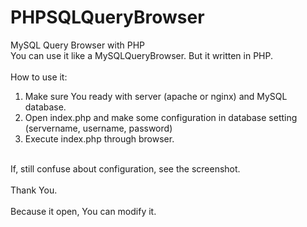 # PHPSQLQueryBrowser
MySQL Query Browser with PHP
<br/>
You can use it like a MySQLQueryBrowser. But it written in PHP.<br/>
<br/>
How to use it:<br/>
1. Make sure You ready with server (apache or nginx) and MySQL database.<br/>
2. Open index.php and make some configuration in database setting (servername, username, password)<br/>
3. Execute index.php through browser.<br/>
<br/>
If, still confuse about configuration, see the screenshot.<br/>
<br/>
Thank You.
<br/>
<br/>
Because it open, You can modify it.
